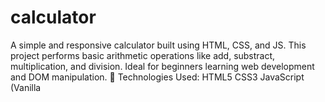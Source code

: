 # calculator
A simple and responsive calculator built using HTML, CSS, and JS. This project performs basic arithmetic operations like add, substract, multiplication, and division. Ideal for beginners learning web development and DOM manipulation.  🚀 Technologies Used: HTML5  CSS3  JavaScript (Vanilla

